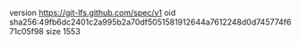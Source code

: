 version https://git-lfs.github.com/spec/v1
oid sha256:49fb6dc2401c2a995b2a70df5051581912644a7612248d0d745774f671c05f98
size 1553
